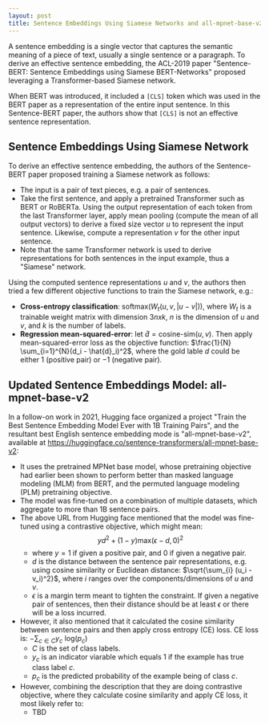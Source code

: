 ```yaml
---
layout: post
title: Sentence Embeddings Using Siamese Networks and all-mpnet-base-v2
---
```


A sentence embedding is a single vector that captures the semantic meaning of a piece of text, usually a single sentence or a paragraph. To derive an effective sentence embedding, the ACL-2019 paper "Sentence-BERT: Sentence Embeddings using Siamese BERT-Networks" proposed leveraging a Transformer-based Siamese network. 

When BERT was introduced, it included a `[CLS]` token which was used in the BERT paper as a representation of the entire input sentence. In this Sentence-BERT paper, the authors show that `[CLS]` is not an effective sentence representation. 

## Sentence Embeddings Using Siamese Network
To derive an effective sentence embedding, the authors of the Sentence-BERT paper proposed training a Siamese network as follows:
* The input is a pair of text pieces, e.g. a pair of sentences.
* Take the first sentence, and apply a pretrained Transformer such as BERT or RoBERTa. Using the output representation of each token from the last Transformer layer, apply mean pooling (compute the mean of all output vectors) to derive a fixed size vector $u$ to represent the input sentence. Likewise, compute a representation $v$ for the other input sentence.
* Note that the same Transformer network is used to derive representations for both sentences in the input example, thus a "Siamese" network.

Using the computed sentence representations $u$ and $v$, the authors then tried a few different objective functions to train the Siamese network, e.g.:
* **Cross-entropy classification**: $\text{softmax}(W_t (u, v, |u - v|))$, where $W_t$ is a trainable weight matrix with dimension $3n x k$, $n$ is the dimension of $u$ and $v$, and $k$ is the number of labels. 
* **Regression mean-squared-error**: let $\hat{d} = \text{cosine-sim}(u, v)$. Then apply mean-squared-error loss as the objective function: $\frac{1}{N} \sum_{i=1}^{N}(d_i - \hat{d}_i)^2$, where the gold lable $d$ could be either $1$ (positive pair) or $-1$ (negative pair).

## Updated Sentence Embeddings Model: all-mpnet-base-v2

In a follow-on work in 2021, Hugging face organized a project "Train the Best Sentence Embedding Model Ever with 1B Training Pairs", and the resultant best English sentence embedding mode is "all-mpnet-base-v2", available at https://huggingface.co/sentence-transformers/all-mpnet-base-v2:
* It uses the pretrained MPNet base model, whose pretraining objective had earlier been shown to perform better than masked language modeling (MLM) from BERT, and the permuted language modeling (PLM) pretraining objective. 
* The model was fine-tuned on a combination of multiple datasets, which aggregate to more than 1B sentence pairs. 
* The above URL from Hugging face mentioned that the model was fine-tuned using a contrastive objective, which might mean: 
    $$y d^2 + (1 - y) \text{max}(\epsilon - d, 0)^2$$
	* where $y=1$ if given a positive pair, and $0$ if given a negative pair.
	* $d$ is the distance between the sentence pair representations, e.g. using cosine similarity or Euclidean distance: $\sqrt{\sum_{i} (u_i - v_i)^2}$, where $i$ ranges over the components/dimensions of $u$ and $v$.
	* $\epsilon$ is a margin term meant to tighten the constraint. If given a negative pair of sentences, then their distance should be at least $\epsilon$ or there will be a loss incurred.
* However, it also mentioned that it calculated the cosine similarity between sentence pairs and then apply cross entropy (CE) loss. CE loss is: $- \sum_{c \in C} y_c \text{ log}(p_c)$
	* $C$ is the set of class labels.
	* $y_c$ is an indicator viarable which equals $1$ if the example has true class label $c$.
	* $p_c$ is the predicted probability of the example being of class $c$.
* However, combining the description that they are doing contrastive objective, where they calculate cosine similarity and apply CE loss, it most likely refer to:
	* TBD

